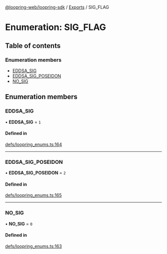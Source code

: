 [@loopring-web/loopring-sdk](../README.md) / [Exports](../modules.md) / SIG\_FLAG

# Enumeration: SIG\_FLAG

## Table of contents

### Enumeration members

- [EDDSA\_SIG](SIG_FLAG.md#eddsa_sig)
- [EDDSA\_SIG\_POSEIDON](SIG_FLAG.md#eddsa_sig_poseidon)
- [NO\_SIG](SIG_FLAG.md#no_sig)

## Enumeration members

### EDDSA\_SIG

• **EDDSA\_SIG** = `1`

#### Defined in

[defs/loopring_enums.ts:164](https://github.com/Loopring/loopring_sdk/blob/ea87b1c/src/defs/loopring_enums.ts#L164)

___

### EDDSA\_SIG\_POSEIDON

• **EDDSA\_SIG\_POSEIDON** = `2`

#### Defined in

[defs/loopring_enums.ts:165](https://github.com/Loopring/loopring_sdk/blob/ea87b1c/src/defs/loopring_enums.ts#L165)

___

### NO\_SIG

• **NO\_SIG** = `0`

#### Defined in

[defs/loopring_enums.ts:163](https://github.com/Loopring/loopring_sdk/blob/ea87b1c/src/defs/loopring_enums.ts#L163)
